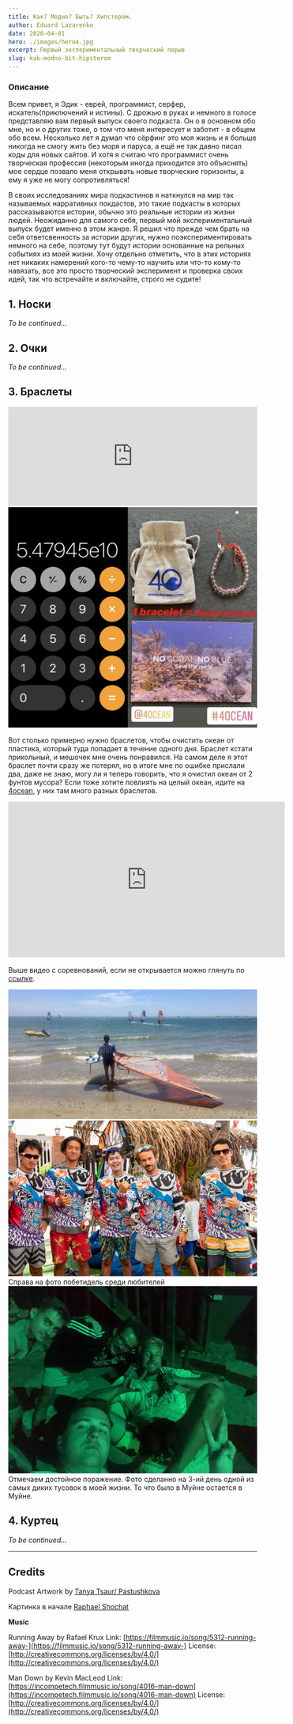 ```yaml
---
title: Как? Модно? Быть? Хипстером.
author: Eduard Lazarenko
date: 2020-04-01
hero: ./images/hero4.jpg
excerpt: Первый экспериментальный творческий порыв
slug: kak-modno-bit-hipsterom
---
```


<!-- ### Links -->

<!-- _(тут будут ссылки на всякие места где можно слушать подкасты)_ -->

<!-- [Apple Podcasts](https://www.google.com) -->

<!-- [Google Podcasts](https://www.google.com "Google's Homepage") -->

<!-- <iframe height="200px" width="100%" frameborder="no" scrolling="no" seamless src="https://player.simplecast.com/996407b9-018f-4024-b6a8-b61ecbb5d8f7?dark=true"></iframe>

### Примечание к предисловию

Предисловие было записано примерно за час до самого последнего крайнего-прекрайнего дедлайна выпуска подкаста который я сам конечно же себе поставил... -->

### Описание

Всем привет, я Эдик - eврей, программист, серфер, искатель(приключений и истины). С дрожью в руках и немного в голосе представляю вам первый выпуск своего подкаста. Он о в основном обо мне, но и о других тоже, о том что меня интересует и заботит - в общем обо всем. Несколько лет я думал что сёрфинг это моя жизнь и я больше никогда не смогу жить без моря и паруса, а ещё не так давно писал коды для новых сайтов. И хотя я считаю что программист очень творческая профессия (некоторым иногда приходится это объяснять) мое сердце позвало меня открывать новые творческие горизонты, а ему я уже не могу сопротивляться!

В своих исследованиях мира подкастинов я наткнулся на мир так называемых нарративных покдастов, это такие подкасты в которых рассказываются истории, обычно это реальные истории из жизни людей. Неожиданно для самого себя, первый мой экспериментальный выпуск будет именно в этом жанре. Я решил что прежде чем брать на себя ответсвенность за истории других, нужно поэкспериментировать немного на себе, поэтому тут будут истории основанные на рельных событиях из моей жизни. Хочу отдельно отметить, что в этих историях нет никаких намерений кого-то чему-то научить или что-то кому-то навязать, все это просто творческий эксперимент и проверка своих идей, так что встречайте и включайте, строго не судите!

## 1. Носки

_To be continued..._

## 2. Очки

_To be continued..._

## 3. Браслеты

<iframe height="200px" width="100%" frameborder="no" scrolling="no" seamless src="https://player.simplecast.com/446d30c7-5443-4840-bcf6-65e7966aba25?dark=true"></iframe>

<div className="Image__Small">
  <img
    src="./images/bracelet_1.jpg"
    title="Сколько нужно браслетов?"
    alt="Сколько нужно браслетов?"
  />
</div>

Вот столько примерно нужно браслетов, чтобы очистить океан от пластика,
который туда попадает в течение одного дня. Браслет кстати прикольный, и мешочек мне очень понравился. На самом деле я этот браслет почти сразу же потерял, но в итоге мне по ошибке прислали два, даже не знаю, могу ли я теперь говорить, что я очистил океан от 2 фунтов мусора? Если тоже хотите повлиять на целый океан, идите на [4ocean](https://bit.ly/3dJ3jXr), у них там много разных браслетов.

<iframe width="560" height="315" src="https://www.youtube.com/embed/PJ5AEoO0cNM" frameborder="0" allow="accelerometer; autoplay; encrypted-media; gyroscope; picture-in-picture" allowfullscreen></iframe>

Выше видео с соревнований, если не открывается можно глянуть по <a href="https://www.youtube.com/watch?v=PJ5AEoO0cNM&feature=emb_logo" target="_blank">ссылке</a>.

<div className="Image__Small">
  <img
    src="./images/bracelet_4.jpeg"
    title="Травма"
    alt="Травма"
  />
</div>

<div className="Image__Small">
  <img
    src="./images/bracelet_3.jpeg"
    title="Участники"
    alt="Участники"
  />
  <figcaption>Справа на фото побетидель среди любителей</figcaption>
</div>

<div className="Image__Small">
  <img
    src="./images/bracelet_5.jpeg"
    title="Участники"
    alt="Участники"
  />
  <figcaption>Отмечаем достойное поражение. Фото сделанно на 3-ий день одной из самых диких тусовок в моей жизни. То что было в Муйне остается в Муйне.</figcaption>
</div>

## 4. Куртец

_To be continued..._

---

## Credits

Podcast Artwork by [Tanya Tsaur/ Pastushkova](https://bit.ly/39yVBf9)

Картинка в начале [Raphael Shochat](https://bit.ly/2UWly3f)

**Music**

Running Away by Rafael Krux
Link: [https://filmmusic.io/song/5312-running-away-](https://filmmusic.io/song/5312-running-away-)
License: [http://creativecommons.org/licenses/by/4.0/](http://creativecommons.org/licenses/by/4.0/)

Man Down by Kevin MacLeod
Link: [https://incompetech.filmmusic.io/song/4016-man-down](https://incompetech.filmmusic.io/song/4016-man-down)
License: [http://creativecommons.org/licenses/by/4.0/](http://creativecommons.org/licenses/by/4.0/)
